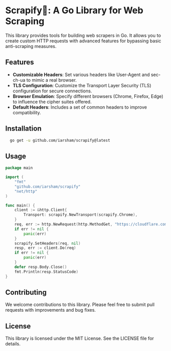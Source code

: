 # Scrapify🚀: A Go Library for Web Scraping

This library provides tools for building web scrapers in Go. It allows you to create custom HTTP requests with advanced features for bypassing basic anti-scraping measures.

## Features

- **Customizable Headers**: Set various headers like User-Agent and sec-ch-ua to mimic a real browser.
- **TLS Configuration**: Customize the Transport Layer Security (TLS) configuration for secure connections.
- **Browser Emulation**: Specify different browsers (Chrome, Firefox, Edge) to influence the cipher suites offered.
- **Default Headers**: Includes a set of common headers to improve compatibility.

## Installation
```bash
  go get -u github.com/iarsham/scrapify@latest
```

## Usage
```go
package main

import (
	"fmt"
	"github.com/iarsham/scrapify"
	"net/http"
)

func main() {
	client := &http.Client{
		Transport: scrapify.NewTransport(scrapify.Chrome),
	}
	req, err := http.NewRequest(http.MethodGet, "https://cloudflare.com", nil)
	if err != nil {
		panic(err)
	}
	scrapify.SetHeaders(req, nil)
	resp, err := client.Do(req)
	if err != nil {
		panic(err)
	}
	defer resp.Body.Close()
	fmt.Println(resp.StatusCode)
}
```

## Contributing

We welcome contributions to this library. Please feel free to submit pull requests with improvements and bug fixes.

## License

This library is licensed under the MIT License. See the LICENSE file for details.